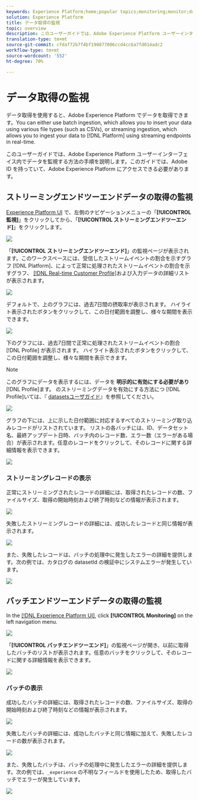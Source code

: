 ```yaml
---
keywords: Experience Platform;home;popular topics;monitoring;monitor;data flows;monitor ingestion;data ingestion;Data ingestion;view records;view batches;
solution: Experience Platform
title: データ取得の監視
topic: overview
description: このユーザーガイドでは、Adobe Experience Platform ユーザーインターフェイス内でデータを監視する方法の手順を説明します。このガイドでは、Adobe ID を持っていて、Adobe Experience Platform にアクセスできる必要があります。
translation-type: tm+mt
source-git-commit: cfdaf72b7f4bf190877006ccd4cc6a7fd014adc2
workflow-type: tm+mt
source-wordcount: '552'
ht-degree: 70%

---
```



# データ取得の監視

データ取得を使用すると、Adobe Experience Platform でデータを取得できます。You can either use batch ingestion, which allows you to insert your data using various file types (such as CSVs), or streaming ingestion, which allows you to ingest your data to [!DNL Platform] using streaming endpoints in real-time.

このユーザーガイドでは、Adobe Experience Platform ユーザーインターフェイス内でデータを監視する方法の手順を説明します。このガイドでは、Adobe ID を持っていて、Adobe Experience Platform にアクセスできる必要があります。

## ストリーミングエンドツーエンドデータの取得の監視

[Experience Platform UI](https://platform.adobe.com) で、左側のナビゲーションメニューの「**[!UICONTROL 監視]**」をクリックしてから、「**[!UICONTROL ストリーミングエンドツーエンド]**」をクリックします。

![](../images/quality/monitor-data-flows/click-streaming-end-to-end.png)

「**[!UICONTROL ストリーミングエンドツーエンド]**」の監視ページが表示されます。このワークスペースには、受信したストリームイベントの割合を示すグラフ [!DNL Platform]、によって正常に処理されたストリームイベントの割合を示すグラフ、 [[!DNL Real-time Customer Profile]](../../profile/home.md)および入力データの詳細リストが表示されます。

![](../images/quality/monitor-data-flows/list-streams.png)

デフォルトで、上のグラフには、過去7日間の摂取率が表示されます。 ハイライト表示されたボタンをクリックして、この日付範囲を調整し、様々な期間を表示できます。

![](../images/quality/monitor-data-flows/list-streams-focus-on-top-graph.png)

下のグラフには、過去7日間で正常に処理されたストリームイベントの割合 [!DNL Profile] が表示されます。 ハイライト表示されたボタンをクリックして、この日付範囲を調整し、様々な期間を表示できます。

>[!NOTE]
>
>このグラフにデータを表示するには、データを **明示的に有効にする必要があり**[!DNL Profile]ます。 のストリーミングデータを有効にする方法につ [!DNL Profile]いては、『 [datasetsユーザガイド](../../catalog/datasets/user-guide.md#enable-a-dataset-for-real-time-customer-profile)』を参照してください。

![](../images/quality/monitor-data-flows/list-streams-focus-on-bottom-graph.png)

グラフの下には、上に示した日付範囲に対応するすべてのストリーミング取り込みレコードがリストされています。 リストの各バッチには、ID、データセット名、最終アップデート日時、バッチ内のレコード数、エラー数（エラーがある場合）が表示されます。任意のレコードをクリックして、そのレコードに関する詳細情報を表示できます。

![](../images/quality/monitor-data-flows/list-streams-focus-on-streams.png)

### ストリーミングレコードの表示

正常にストリーミングされたレコードの詳細には、取得されたレコードの数、ファイルサイズ、取得の開始時刻および終了時刻などの情報が表示されます。

![](../images/quality/monitor-data-flows/successful-streaming-record.png)

失敗したストリーミングレコードの詳細には、成功したレコードと同じ情報が表示されます。

![](../images/quality/monitor-data-flows/failed-batch.png)

また、失敗したレコードは、バッチの処理中に発生したエラーの詳細を提供します。次の例では、カタログの datasetId の検証中にシステムエラーが発生しています。

![](../images/quality/monitor-data-flows/failed-batch-details.png)

## バッチエンドツーエンドデータの取得の監視

In the [[!DNL Experience Platform UI]](https://platform.adobe.com), click  **[!UICONTROL Monitoring]**  on the left navigation menu.

![](../images/quality/monitor-data-flows/click-monitoring.png)

「**[!UICONTROL バッチエンドツーエンド]**」の監視ページが開き、以前に取得したバッチのリストが表示されます。任意のバッチをクリックして、そのレコードに関する詳細情報を表示できます。

![](../images/quality/monitor-data-flows/list-batches.png)

### バッチの表示

成功したバッチの詳細には、取得されたレコードの数、ファイルサイズ、取得の開始時刻および終了時刻などの情報が表示されます。

![](../images/quality/monitor-data-flows/successful-batch.png)

失敗したバッチの詳細には、成功したバッチと同じ情報に加えて、失敗したレコードの数が表示されます。

![](../images/quality/monitor-data-flows/failed-streaming-record.png)

また、失敗したバッチは、バッチの処理中に発生したエラーの詳細を提供します。次の例では、`_experience` の不明なフィールドを使用したため、取得したバッチでエラーが発生しています。

![](../images/quality/monitor-data-flows/failed-streaming-record-details.png)